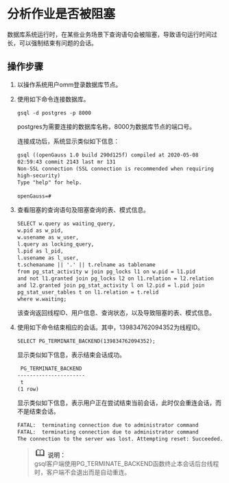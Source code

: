 # 分析作业是否被阻塞<a name="ZH-CN_TOPIC_0245374526"></a>

数据库系统运行时，在某些业务场景下查询语句会被阻塞，导致语句运行时间过长，可以强制结束有问题的会话。

## 操作步骤<a name="zh-cn_topic_0237121491_zh-cn_topic_0073253543_zh-cn_topic_0040046536_section19654526113952"></a>

1.  以操作系统用户omm登录数据库节点。
2.  使用如下命令连接数据库。

    ```
    gsql -d postgres -p 8000
    ```

    postgres为需要连接的数据库名称，8000为数据库节点的端口号。

    连接成功后，系统显示类似如下信息：

    ```
    gsql ((openGauss 1.0 build 290d125f) compiled at 2020-05-08 02:59:43 commit 2143 last mr 131
    Non-SSL connection (SSL connection is recommended when requiring high-security)
    Type "help" for help.
    
    openGauss=# 
    ```

3.  查看阻塞的查询语句及阻塞查询的表、模式信息。

    ```
    SELECT w.query as waiting_query,
    w.pid as w_pid,
    w.usename as w_user,
    l.query as locking_query,
    l.pid as l_pid,
    l.usename as l_user,
    t.schemaname || '.' || t.relname as tablename
    from pg_stat_activity w join pg_locks l1 on w.pid = l1.pid
    and not l1.granted join pg_locks l2 on l1.relation = l2.relation
    and l2.granted join pg_stat_activity l on l2.pid = l.pid join pg_stat_user_tables t on l1.relation = t.relid
    where w.waiting;
    ```

    该查询返回线程ID、用户信息、查询状态，以及导致阻塞的表、模式信息。

4.  使用如下命令结束相应的会话。其中，139834762094352为线程ID。

    ```
    SELECT PG_TERMINATE_BACKEND(139834762094352);
    ```

    显示类似如下信息，表示结束会话成功。

    ```
     PG_TERMINATE_BACKEND
    ----------------------
     t
    (1 row)
    ```

    显示类似如下信息，表示用户正在尝试结束当前会话，此时仅会重连会话，而不是结束会话。

    ```
    FATAL:  terminating connection due to administrator command
    FATAL:  terminating connection due to administrator command
    The connection to the server was lost. Attempting reset: Succeeded.
    ```

    >![](public_sys-resources/icon-note.png) **说明：**   
    >gsql客户端使用PG\_TERMINATE\_BACKEND函数终止本会话后台线程时，客户端不会退出而是自动重连。  


